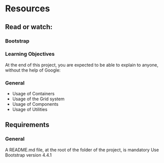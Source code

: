 # Resources
## Read or watch:

### Bootstrap
### Learning Objectives
At the end of this project, you are expected to be able to explain to anyone, without the help of Google:

### General
- Usage of Containers
- Usage of the Grid system
- Usage of Components
- Usage of Utilities
## Requirements
### General
A README.md file, at the root of the folder of the project, is mandatory
Use Bootstrap version 4.4.1
